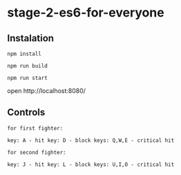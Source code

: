 # stage-2-es6-for-everyone

## Instalation

`npm install`

`npm run build`

`npm run start`

open http://localhost:8080/

## Controls

`for first fighter:`

`key: A - hit
key: D - block
keys: Q,W,E - critical hit`

`for second fighter:`

`key: J - hit
key: L - block
keys: U,I,O - critical hit`

